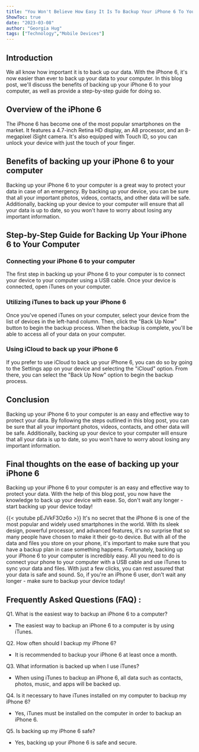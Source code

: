 ```yaml
---
title: "You Won't Believe How Easy It Is To Backup Your iPhone 6 To Your Computer!"
ShowToc: true 
date: "2023-03-08"
author: "Georgia Hug" 
tags: ["Technology","Mobile Devices"]
---
```

## Introduction

We all know how important it is to back up our data. With the iPhone 6, it's now easier than ever to back up your data to your computer. In this blog post, we'll discuss the benefits of backing up your iPhone 6 to your computer, as well as provide a step-by-step guide for doing so. 

## Overview of the iPhone 6

The iPhone 6 has become one of the most popular smartphones on the market. It features a 4.7-inch Retina HD display, an A8 processor, and an 8-megapixel iSight camera. It's also equipped with Touch ID, so you can unlock your device with just the touch of your finger. 

## Benefits of backing up your iPhone 6 to your computer

Backing up your iPhone 6 to your computer is a great way to protect your data in case of an emergency. By backing up your device, you can be sure that all your important photos, videos, contacts, and other data will be safe. Additionally, backing up your device to your computer will ensure that all your data is up to date, so you won't have to worry about losing any important information. 

## Step-by-Step Guide for Backing Up Your iPhone 6 to Your Computer

### Connecting your iPhone 6 to your computer

The first step in backing up your iPhone 6 to your computer is to connect your device to your computer using a USB cable. Once your device is connected, open iTunes on your computer. 

### Utilizing iTunes to back up your iPhone 6

Once you've opened iTunes on your computer, select your device from the list of devices in the left-hand column. Then, click the "Back Up Now" button to begin the backup process. When the backup is complete, you'll be able to access all of your data on your computer. 

### Using iCloud to back up your iPhone 6

If you prefer to use iCloud to back up your iPhone 6, you can do so by going to the Settings app on your device and selecting the "iCloud" option. From there, you can select the "Back Up Now" option to begin the backup process. 

## Conclusion

Backing up your iPhone 6 to your computer is an easy and effective way to protect your data. By following the steps outlined in this blog post, you can be sure that all your important photos, videos, contacts, and other data will be safe. Additionally, backing up your device to your computer will ensure that all your data is up to date, so you won't have to worry about losing any important information. 

## Final thoughts on the ease of backing up your iPhone 6

Backing up your iPhone 6 to your computer is an easy and effective way to protect your data. With the help of this blog post, you now have the knowledge to back up your device with ease. So, don't wait any longer - start backing up your device today!

{{< youtube pEJVkF3Oz6o >}} 
It's no secret that the iPhone 6 is one of the most popular and widely used smartphones in the world. With its sleek design, powerful processor, and advanced features, it's no surprise that so many people have chosen to make it their go-to device. But with all of the data and files you store on your phone, it's important to make sure that you have a backup plan in case something happens. Fortunately, backing up your iPhone 6 to your computer is incredibly easy. All you need to do is connect your phone to your computer with a USB cable and use iTunes to sync your data and files. With just a few clicks, you can rest assured that your data is safe and sound. So, if you're an iPhone 6 user, don't wait any longer - make sure to backup your device today!

## Frequently Asked Questions (FAQ) :
Q1. What is the easiest way to backup an iPhone 6 to a computer?
- The easiest way to backup an iPhone 6 to a computer is by using iTunes. 

Q2. How often should I backup my iPhone 6?
- It is recommended to backup your iPhone 6 at least once a month.

Q3. What information is backed up when I use iTunes?
- When using iTunes to backup an iPhone 6, all data such as contacts, photos, music, and apps will be backed up.

Q4. Is it necessary to have iTunes installed on my computer to backup my iPhone 6?
- Yes, iTunes must be installed on the computer in order to backup an iPhone 6.

Q5. Is backing up my iPhone 6 safe?
- Yes, backing up your iPhone 6 is safe and secure.


